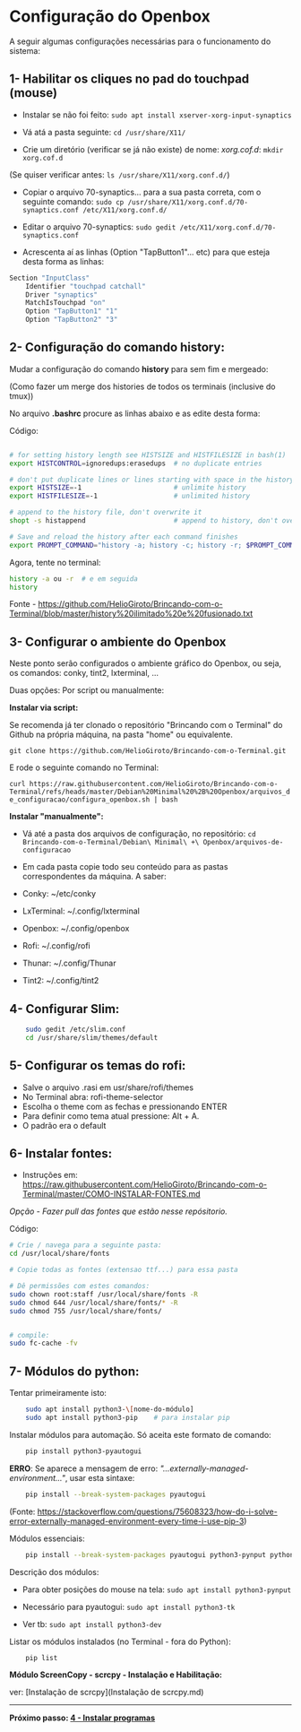 # Configuração do Openbox 

A seguir algumas configurações necessárias para o funcionamento do sistema:

## 1- Habilitar os cliques no pad do touchpad (mouse) 

- Instalar se não foi feito: `sudo apt install xserver-xorg-input-synaptics`

- Vá atá a pasta seguinte: `cd /usr/share/X11/`

- Crie um diretório (verificar se já não existe) de nome: *xorg.cof.d*: `mkdir xorg.cof.d`

(Se quiser verificar antes: `ls /usr/share/X11/xorg.conf.d/`)

- Copiar o arquivo 70-synaptics... para a sua pasta correta, com o seguinte comando: `sudo cp /usr/share/X11/xorg.conf.d/70-synaptics.conf /etc/X11/xorg.conf.d/`


- Editar o arquivo 70-synaptics: `sudo gedit /etc/X11/xorg.conf.d/70-synaptics.conf`

- Acrescenta aí as linhas (Option "TapButton1"... etc) para que esteja desta forma as linhas:

```bash
Section "InputClass"
	Identifier "touchpad catchall"
	Driver "synaptics"
	MatchIsTouchpad "on"
	Option "TapButton1" "1"
	Option "TapButton2" "3"
```




## 2- Configuração do comando history:

Mudar a configuração do comando **history** para sem fim e mergeado:

(Como fazer um merge dos histories de todos os terminais (inclusive do tmux))

No arquivo **.bashrc** procure as linhas abaixo e as edite desta forma:

Código:

```bash

# for setting history length see HISTSIZE and HISTFILESIZE in bash(1)
export HISTCONTROL=ignoredups:erasedups  # no duplicate entries

# don't put duplicate lines or lines starting with space in the history.
export HISTSIZE=-1                  	 # unlimite history
export HISTFILESIZE=-1               	 # unlimited history

# append to the history file, don't overwrite it
shopt -s histappend                      # append to history, don't overwrite it

# Save and reload the history after each command finishes
export PROMPT_COMMAND="history -a; history -c; history -r; $PROMPT_COMMAND"

```

Agora, tente no terminal:

```bash
history -a ou -r  # e em seguida
history
```

Fonte - https://github.com/HelioGiroto/Brincando-com-o-Terminal/blob/master/history%20ilimitado%20e%20fusionado.txt


## 3- Configurar o ambiente do Openbox

Neste ponto serão configurados o ambiente gráfico do Openbox, ou seja, os comandos: conky, tint2, lxterminal, ...

Duas opções: Por script ou manualmente:

**Instalar via script:**

Se recomenda já ter clonado o repositório "Brincando com o Terminal" do Github na própria máquina, na pasta "home" ou equivalente.

`git clone https://github.com/HelioGiroto/Brincando-com-o-Terminal.git`

E rode o seguinte comando no Terminal:

`curl https://raw.githubusercontent.com/HelioGiroto/Brincando-com-o-Terminal/refs/heads/master/Debian%20Minimal%20%2B%20Openbox/arquivos_de_configuracao/configura_openbox.sh | bash`


**Instalar "manualmente":**

 - Vá até a pasta dos arquivos de configuração, no repositório:
`cd Brincando-com-o-Terminal/Debian\ Minimal\ +\ Openbox/arquivos-de-configuracao`

 - Em cada pasta copie todo seu conteúdo para as pastas correspondentes da máquina. A saber:

 - Conky: ~/etc/conky
 - LxTerminal:  ~/.config/lxterminal
 - Openbox: ~/.config/openbox
 - Rofi: ~/.config/rofi
 - Thunar: ~/.config/Thunar
 - Tint2: ~/.config/tint2
 


## 4- Configurar Slim:
```bash
	sudo gedit /etc/slim.conf
	cd /usr/share/slim/themes/default
```



## 5- Configurar os temas do rofi:
 - Salve o arquivo .rasi em usr/share/rofi/themes 
 - No Terminal abra: rofi-theme-selector
 - Escolha o theme com as fechas e pressionando ENTER
 - Para definir como tema atual pressione: Alt + A.
 - O padrão era o default



## 6- Instalar fontes:

 - Instruções em:
https://raw.githubusercontent.com/HelioGiroto/Brincando-com-o-Terminal/master/COMO-INSTALAR-FONTES.md

*Opção - Fazer pull das fontes que estão nesse repósitorio.*

Código:

```bash
# Crie / navega para a seguinte pasta:
cd /usr/local/share/fonts

# Copie todas as fontes (extensao ttf...) para essa pasta

# Dê permissões com estes comandos:
sudo chown root:staff /usr/local/share/fonts -R
sudo chmod 644 /usr/local/share/fonts/* -R
sudo chmod 755 /usr/local/share/fonts/


# compile:  
sudo fc-cache -fv

```


## 7- Módulos do python:

Tentar primeiramente isto:
```bash
	sudo apt install python3-\[nome-do-módulo]
	sudo apt install python3-pip	# para instalar pip
```

Instalar módulos para automação. Só aceita este formato de comando:
```bash
	pip install python3-pyautogui		
```

**ERRO**: Se aparece a mensagem de erro: *"...externally-managed-environment..."*, usar esta sintaxe:

```bash
	pip install --break-system-packages pyautogui
```

(Fonte: https://stackoverflow.com/questions/75608323/how-do-i-solve-error-externally-managed-environment-every-time-i-use-pip-3)


Módulos essenciais:
```bash
	pip install --break-system-packages pyautogui python3-pynput python3-tk python3-dev 
```

Descrição dos módulos:

- Para obter posições do mouse na tela: `sudo apt install python3-pynput`

- Necessário para pyautogui: `sudo apt install python3-tk`

- Ver tb: `sudo apt install python3-dev`


Listar os módulos instalados (no Terminal - fora do Python):
```bash
	pip list
```



**Módulo ScreenCopy - scrcpy - Instalação e Habilitação:**

ver: [Instalação de scrcpy](Instalação de scrcpy.md)

---


**Próximo passo: [4 - Instalar programas]()**



